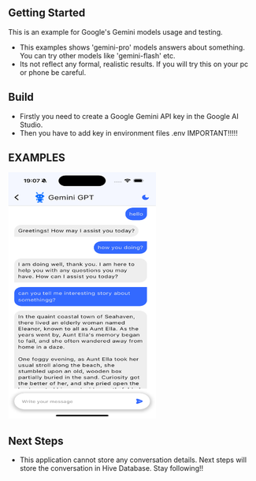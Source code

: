 ## Getting Started

This is an example for Google's Gemini models usage and testing.

- This examples shows 'gemini-pro' models answers about something. You can try other 
models like 'gemini-flash' etc.
- Its not reflect any formal, realistic results. If you will try this on your 
pc or phone be careful. 

## Build
- Firstly you need to create a Google Gemini API key in the Google AI Studio.
- Then you have to add key in environment files .env IMPORTANT!!!!!

## EXAMPLES 

<img src="assets/chat.png" width="300" height="500"/>

## Next Steps

- This application cannot store any conversation details. Next steps will store the conversation in Hive Database. Stay following!!
